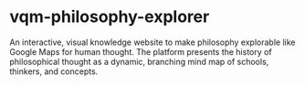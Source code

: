 # vqm-philosophy-explorer
An interactive, visual knowledge website to make philosophy explorable like Google Maps for human thought. The platform presents the history of philosophical thought as a dynamic, branching mind map of schools, thinkers, and concepts.
